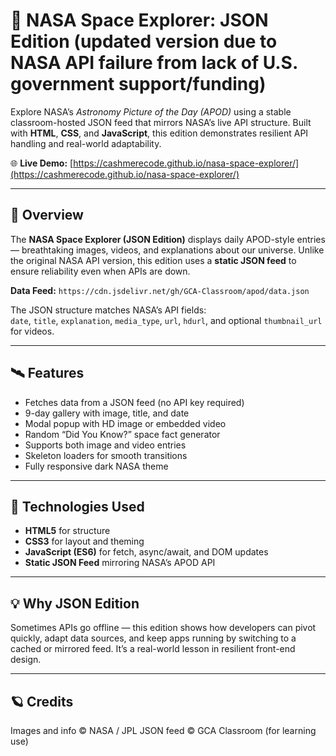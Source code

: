 # 🚀 NASA Space Explorer: JSON Edition (updated version due to NASA API failure from lack of U.S. government support/funding)
Explore NASA’s *Astronomy Picture of the Day (APOD)* using a stable classroom-hosted JSON feed that mirrors NASA’s live API structure. Built with **HTML**, **CSS**, and **JavaScript**, this edition demonstrates resilient API handling and real-world adaptability.

🌐 **Live Demo:** [https://cashmerecode.github.io/nasa-space-explorer/](https://cashmerecode.github.io/nasa-space-explorer/)

---

## 🌌 Overview
The **NASA Space Explorer (JSON Edition)** displays daily APOD-style entries — breathtaking images, videos, and explanations about our universe. Unlike the original NASA API version, this edition uses a **static JSON feed** to ensure reliability even when APIs are down.

**Data Feed:** `https://cdn.jsdelivr.net/gh/GCA-Classroom/apod/data.json`

The JSON structure matches NASA’s API fields:  
`date`, `title`, `explanation`, `media_type`, `url`, `hdurl`, and optional `thumbnail_url` for videos.

---

## 🛰️ Features
- Fetches data from a JSON feed (no API key required)  
- 9-day gallery with image, title, and date  
- Modal popup with HD image or embedded video  
- Random “Did You Know?” space fact generator  
- Supports both image and video entries  
- Skeleton loaders for smooth transitions  
- Fully responsive dark NASA theme  

---

## 🧠 Technologies Used
- **HTML5** for structure  
- **CSS3** for layout and theming  
- **JavaScript (ES6)** for fetch, async/await, and DOM updates  
- **Static JSON Feed** mirroring NASA’s APOD API  

---

## 💡 Why JSON Edition
Sometimes APIs go offline — this edition shows how developers can pivot quickly, adapt data sources, and keep apps running by switching to a cached or mirrored feed. It’s a real-world lesson in resilient front-end design.

---

## 🪐 Credits
Images and info © NASA / JPL
JSON feed © GCA Classroom (for learning use)
